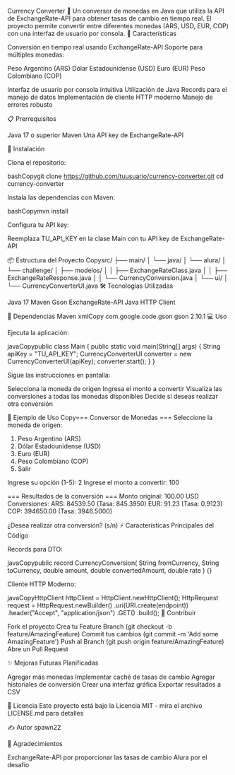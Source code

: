Currency Converter 💱
Un conversor de monedas en Java que utiliza la API de ExchangeRate-API para obtener tasas de cambio en tiempo real. El proyecto permite convertir entre diferentes monedas (ARS, USD, EUR, COP) con una interfaz de usuario por consola.
🚀 Características

Conversión en tiempo real usando ExchangeRate-API
Soporte para múltiples monedas:

Peso Argentino (ARS)
Dólar Estadounidense (USD)
Euro (EUR)
Peso Colombiano (COP)


Interfaz de usuario por consola intuitiva
Utilización de Java Records para el manejo de datos
Implementación de cliente HTTP moderno
Manejo de errores robusto

📋 Prerrequisitos

Java 17 o superior
Maven
Una API key de ExchangeRate-API

🔧 Instalación

Clona el repositorio:

bashCopygit clone https://github.com/tuusuario/currency-converter.git
cd currency-converter

Instala las dependencias con Maven:

bashCopymvn install

Configura tu API key:

Reemplaza TU_API_KEY en la clase Main con tu API key de ExchangeRate-API



📦 Estructura del Proyecto
Copysrc/
├── main/
│   └── java/
│       └── alura/
│           └── challenge/
│               ├── modelos/
│               │   ├── ExchangeRateClass.java
│               │   ├── ExchangeRateResponse.java
│               │   └── CurrencyConversion.java
│               └── ui/
│                   └── CurrencyConverterUI.java
🛠️ Tecnologías Utilizadas

Java 17
Maven
Gson
ExchangeRate-API
Java HTTP Client

📄 Dependencias Maven
xmlCopy<dependencies>
    <dependency>
        <groupId>com.google.code.gson</groupId>
        <artifactId>gson</artifactId>
        <version>2.10.1</version>
    </dependency>
</dependencies>
💻 Uso

Ejecuta la aplicación:

javaCopypublic class Main {
    public static void main(String[] args) {
        String apiKey = "TU_API_KEY";
        CurrencyConverterUI converter = new CurrencyConverterUI(apiKey);
        converter.start();
    }
}

Sigue las instrucciones en pantalla:

Selecciona la moneda de origen
Ingresa el monto a convertir
Visualiza las conversiones a todas las monedas disponibles
Decide si deseas realizar otra conversión



📝 Ejemplo de Uso
Copy=== Conversor de Monedas ===
Seleccione la moneda de origen:
1. Peso Argentino (ARS)
2. Dólar Estadounidense (USD)
3. Euro (EUR)
4. Peso Colombiano (COP)
5. Salir

Ingrese su opción (1-5): 2
Ingrese el monto a convertir: 100

=== Resultados de la conversión ===
Monto original: 100.00 USD
Conversiones:
ARS: 84539.50 (Tasa: 845.3950)
EUR: 91.23 (Tasa: 0.9123)
COP: 394650.00 (Tasa: 3946.5000)

¿Desea realizar otra conversión? (s/n)
⚡ Características Principales del Código

Records para DTO:

javaCopypublic record CurrencyConversion(
    String fromCurrency,
    String toCurrency,
    double amount,
    double convertedAmount,
    double rate
) {}

Cliente HTTP Moderno:

javaCopyHttpClient httpClient = HttpClient.newHttpClient();
HttpRequest request = HttpRequest.newBuilder()
        .uri(URI.create(endpoint))
        .header("Accept", "application/json")
        .GET()
        .build();
🤝 Contribuir

Fork el proyecto
Crea tu Feature Branch (git checkout -b feature/AmazingFeature)
Commit tus cambios (git commit -m 'Add some AmazingFeature')
Push al Branch (git push origin feature/AmazingFeature)
Abre un Pull Request

✨ Mejoras Futuras Planificadas

 Agregar más monedas
 Implementar caché de tasas de cambio
 Agregar historiales de conversión
 Crear una interfaz gráfica
 Exportar resultados a CSV

📄 Licencia
Este proyecto está bajo la Licencia MIT - mira el archivo LICENSE.md para detalles

✍️ Autor
spawn22

🎁 Agradecimientos

ExchangeRate-API por proporcionar las tasas de cambio
Alura por el desafío
